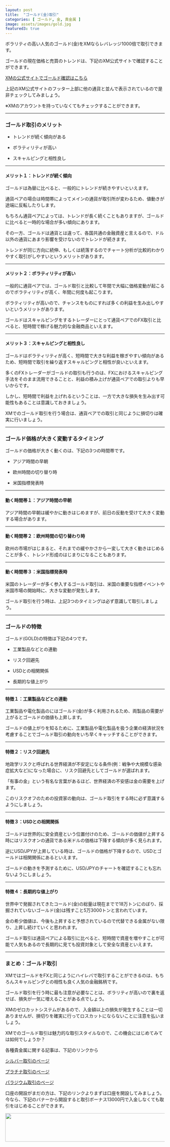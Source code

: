 ```yaml
---
layout: post
title:  "ゴールド(金)取引"
categories: [ ゴールド, 金, 貴金属 ]
image: assets/images/gold.jpg
featured3: true
---
```

ボラリティの高い人気のゴールド(金)をXMならレバレッジ1000倍で取引できます。

ゴールドの現在価格と売買のトレンドは、下記のXM公式サイトで確認することができます。

<a href="https://clicks.affstrack.com/c?c=550036&l=ja&p=0">XMの公式サイトでゴールド確認はこちら</a>

上記のXM公式サイトのフッター上部に他の通貨と並んで表示されているので是非チェックしてみましょう。

※XMのアカウントを持っていなくてもチェックすることができます。

<hr>

### ゴールド取引のメリット

+ トレンドが続く傾向がある

+ ボラティリティが高い

+ スキャルピングと相性良し


<hr>

#### メリット１：トレンドが続く傾向

ゴールドは為替に比べると、一般的にトレンドが続きやすいといえます。

通貨ペアの場合は時間帯によってメインの通貨が取引所が変わるため、値動きが途端に反転したりします。

もちろん通貨ペアによっては、トレンドが長く続くこともありますが、ゴールドに比べると一時的な場合が多い傾向にあります。

その一方、ゴールドは通貨とは違って、各国共通の金融資産と言えるので、ドル以外の通貨にあまり影響を受けないのでトレンドが続きます。

トレンドが同じ方向に続伸、もしくは続落するのでチャート分析が比較的わかりやすく取引がしやすいというメリットがあります。

<hr>

#### メリット２：ボラティリティが高い

一般的に通貨ペアでは、ゴールド取引と比較して年間で大幅に価格変動が起こるのでボラティリティが高く、年間に何度も起こります。

ボラティリティが高いので、チャンスをものにすれば多くの利益を生み出しやすいというメリットがあります。

ゴールドはスキャルピングをするトレーダーにとって通貨ペアでのFX取引と比べると、短時間で稼げる魅力的な金融商品といえます。

<hr>

#### メリット３：スキャルピングと相性良し

ゴールドはボラティリティが高く、短時間で大きな利益を稼ぎやすい傾向があるため、短時間で取引を繰り返すスキャルピングと相性が良いといえます。

多くのFXトレーダーがゴールドの取引も行うのは、FXにおけるスキャルピング手法をそのまま流用できることと、利益の積み上げが通貨ペアでの取引よりも早いからです。

しかし、短時間で利益を上げれるということは、一方で大きな損失を生み出す可能性もあることは意識しておきましょう。

XMでのゴールド取引を行う場合は、通貨ペアでの取引と同じように損切りは確実に行いましょう。

<hr>

### ゴールド価格が大きく変動するタイミング

ゴールドの価格が大きく動くのは、下記の3つの時間帯です。

+ アジア時間の早朝

+ 欧州時間の切り替り時

+ 米国指標発表時


<hr>

#### 動く時間帯１：アジア時間の早朝

アジア時間の早朝は緩やかに動きはじめますが、前日の反動を受けて大きく変動する場合があります。

<hr>

#### 動く時間帯２：欧州時間の切り替わり時

欧州の市場がはじまると、それまでの緩やかさから一変して大きく動きはじめることが多く、トレンド形成のはじまりになることもあります。

<hr>

#### 動く時間帯３：米国指標発表時

米国のトレーダーが多く参入するゴールド取引は、米国の重要な指標イベントや米国市場の開始時に、大きな変動が発生します。

ゴールド取引を行う時は、上記3つのタイミングは必ず意識して取引しましょう。

<hr>

### ゴールドの特徴

ゴールド(GOLD)の特徴は下記の4つです。

+ 工業製品などとの連動

+ リスク回避先

+ USDとの相関関係

+ 長期的な値上がり

<hr>

#### 特徴１：工業製品などとの連動

工業製品や電化製品のにはゴールド(金)が多く利用されるため、両製品の需要が上がるとゴールドの価値も上昇します。

ゴールドの値上がりを知るために、工業製品や電化製品を扱う企業の経済状況を考慮することでゴールド取引の動向をいち早くキャッチすることができます。

<hr>

#### 特徴２：リスク回避先

地政学リスクと呼ばれる世界経済が不安定になる条件(例：戦争や大規模な感染症拡大など)になった場合に、リスク回避先としてゴールドが選ばれます。

「有事の金」という有名な言葉があるほど、世界経済の不安感は金の需要を上げます。

このリスクオフのための投資家の動向は、ゴールド取引をする時に必ず意識するようにしましょう。

<hr>

#### 特徴３：USDとの相関関係

ゴールドは世界的に安全資産という位置付けのため、ゴールドの価値が上昇する時にはリスクオンの通貨である米ドルの価格は下降する傾向が多く見られます。

逆にUSD/JPYが上昇している時は、ゴールドの価格が下降するので、USDとゴールドは相関関係にあるといえます。

ゴールドの動きを予測するために、USD/JPYのチャートを確認することも忘れないようにしましょう。


<hr>

#### 特徴４：長期的な値上がり

世界中で発掘されてきたコールド(金)の総量は現在までで18万トンにのぼり、採掘されていないゴールド(金)は残すこと5万3000トンと言われています。

金の希少価値は、今後も上昇すると予想されているので代替できる金属がない限り、上昇し続けていくと思われます。

ゴールド取引は通貨ペアによる取引に比べると、短時間で資産を増やすことが可能で人気もあるので長期的に見ても投資対象として安全な資産といえます。

<hr>

### まとめ：ゴールド取引

XMではゴールドをFXと同じようにハイレバで取引することができるのは、もちろんスキャルピングとの相性も良く人気の金融銘柄です。

ゴールド取引を行う時に最も注意が必要なことは、ボラリティが高いので裏を返せば、損失が一気に増えることがある点でしょう。

XMのゼロカットシステムがあるので、入金額以上の損失が発生することは一切ありませんが、損切りを確実に行ってロスカットにならないことに注意を払いましょう。

XMでのゴールド取引は魅力的な取引スタイルなので、この機会にはじめてみては如何でしょうか？

各種貴金属に関する記事は、下記のリンクから

<a href="https://gnidart-mx.github.io/%E3%82%B7%E3%83%AB%E3%83%90%E3%83%BC(%E9%8A%80)%E5%8F%96%E5%BC%95/">シルバー取引のページ</a>

<a href="https://gnidart-mx.github.io/%E3%83%97%E3%83%A9%E3%83%81%E3%83%8A%E5%8F%96%E5%BC%95/">プラチナ取引のページ</a>

<a href="https://gnidart-mx.github.io/%E3%83%91%E3%83%A9%E3%82%B8%E3%82%A6%E3%83%A0%E5%8F%96%E5%BC%95/">パラジウム取引のページ</a>

口座の開設がまだの方は、下記のリンクよりまずは口座を開設してみましょう。
今なら、下記のバナーから開設すると取引ボーナス13000円で入金しなくても取引をはじめることができます。

<a href="https://clicks.affstrack.com/c?m=9257&c=550036" referrerpolicy="no-referrer-when-downgrade"><img src="https://ads.affstrack.com/i/9257?c=550036" width="728" height="90" referrerpolicy="no-referrer-when-downgrade"/></a>